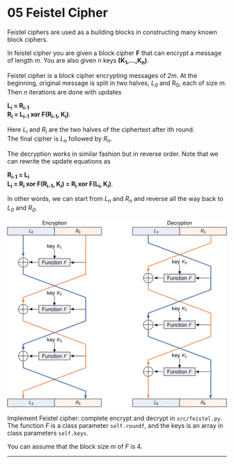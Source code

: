 
# 05 Feistel Cipher

Feistel ciphers are used as a building blocks in constructing many known block ciphers.</p><p>In feistel cipher you are given a block cipher **F** that can encrypt a message of length *m*.
You are also given *n* keys **(K<sub>1</sub>,...,K<sub>n</sub>)**.   


Feistel cipher is a block cipher encrypting messages of *2m*.
At the beginning, original message is split in two halves, *L<sub>0</sub>* and R<sub>0</sub>, each of size *m*.
Then *n* iterations are done with updates   

**L<sub>i</sub> = R<sub>i-1</sub>**   
**R<sub>i</sub> = L<sub>i-1</sub> xor F(R<sub>i-1</sub>, K<sub>i</sub>)**.   

Here *L<sub>i</sub>* and *R<sub>i</sub>* are the two halves of the ciphertext after ith round.   
The final cipher is *L<sub>n</sub>* followed by *R<sub>n</sub>*.
<p>The decryption works in similar fashion but in reverse order.
Note that we can rewrite the update equations as</p>

**R<sub>i-1</sub> = L<sub>i</sub>**   
**L<sub>i</sub>   = R<sub>i</sub> xor F(R<sub>i-1</sub>, K<sub>i</sub>) = R<sub>i</sub> xor F(L<sub>i</sub>, K<sub>i</sub>)**.   

In other words, we can start from *L<sub>n</sub>* and *R<sub>n</sub>* and reverse all the way back to *L<sub>0</sub>* and *R<sub>0</sub>*.   


<img src="./feistel.svg">     


Implement Feistel cipher: complete encrypt and decrypt in <code class="language-text">src/feistel.py</code>.
The function *F* is a class parameter <code class="language-text">self.roundf</code>, and the keys is an array in class parameters <code class="language-text">self.keys</code>.   

You can assume that the block size *m* of *F* is 4.

---

